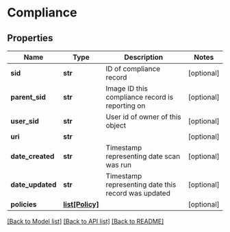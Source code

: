 # Compliance

## Properties
Name | Type | Description | Notes
------------ | ------------- | ------------- | -------------
**sid** | **str** | ID of compliance record | [optional] 
**parent_sid** | **str** | Image ID this compliance record is reporting on | [optional] 
**user_sid** | **str** | User id of owner of this object | [optional] 
**uri** | **str** |  | [optional] 
**date_created** | **str** | Timestamp representing date scan was run | [optional] 
**date_updated** | **str** | Timestamp representing date this record was updated | [optional] 
**policies** | [**list[Policy]**](Policy.md) |  | [optional] 

[[Back to Model list]](../README.md#documentation-for-models) [[Back to API list]](../README.md#documentation-for-api-endpoints) [[Back to README]](../README.md)


